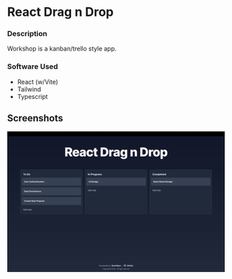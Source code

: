 # React Drag n Drop

### Description

Workshop is a kanban/trello style app.

### Software Used

- React (w/Vite)
- Tailwind
- Typescript

## Screenshots

![Screenshot](./screenshots/screenshot.jpg)
